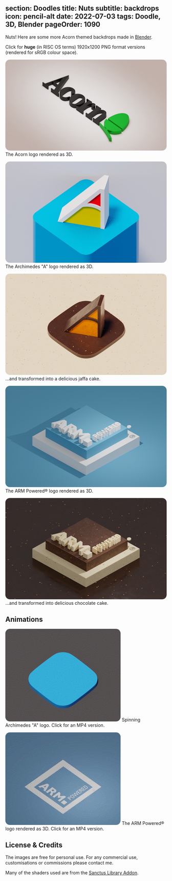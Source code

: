 section: Doodles
title: Nuts
subtitle: backdrops
icon: pencil-alt
date: 2022-07-03
tags: Doodle, 3D, Blender
pageOrder: 1090
----

Nuts! Here are some more Acorn themed backdrops made in [Blender](https://www.blender.org/).

Click for **huge** (in RISC OS terms) 1920x1200 PNG format versions (rendered for sRGB colour space).

<style type="text/css" rel="stylesheet">
IMG { border-radius: 1em; }
</style>

[![Image](nuts/thumbs/acorn73-srgb.png)](nuts/acorn73-srgb.png)
<a>The Acorn logo rendered as 3D.</a>

[![Image](nuts/thumbs/a5-srgb.png)](nuts/a5-srgb.png)
<a>The Archimedes "A" logo rendered as 3D.</a>

[![Image](nuts/thumbs/arcchoc3-srgb.png)](nuts/arcchoc3-srgb.png)
<a>...and transformed into a delicious jaffa cake.</a>

[![Image](nuts/thumbs/armpowered2-srgb.png)](nuts/armpowered2-srgb.png)
<a>The ARM Powered® logo rendered as 3D.</a>

[![Image](nuts/thumbs/armchoc2-srgb.png)](nuts/armchoc2-srgb.png)
<a>...and transformed into delicious chocolate cake.</a>

## Animations

[![Image](nuts/thumbs/a3.gif)](nuts/a3.mp4)
<a>Spinning Archimedes "A" logo. Click for an MP4 version.</a>

[![Image](nuts/thumbs/armboing2.gif)](nuts/armboing2.mp4)
<a>The ARM Powered® logo rendered as 3D. Click for an MP4 version.</a>

## License & Credits

The images are free for personal use. For any commercial use, customisations or commissions please contact me.

Many of the shaders used are from the [Sanctus Library Addon](https://blendermarket.com/products/sanctus-library-addon---procedural-shaders-collection-for-blender).
